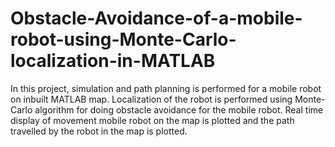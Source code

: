 # Obstacle-Avoidance-of-a-mobile-robot-using-Monte-Carlo-localization-in-MATLAB
In this project, simulation and path planning is performed for a mobile robot on inbuilt MATLAB map. Localization of the robot is performed using Monte-Carlo algorithm for doing obstacle avoidance for the mobile robot. Real time display of movement mobile robot on the map is plotted and the path travelled by the robot in the map is plotted.
